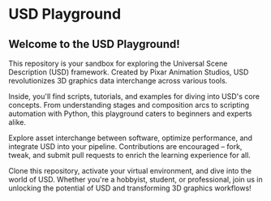 # USD Playground

## Welcome to the USD Playground!

This repository is your sandbox for exploring the Universal Scene Description (USD) framework. Created by Pixar Animation Studios, USD revolutionizes 3D graphics data interchange across various tools.

Inside, you'll find scripts, tutorials, and examples for diving into USD's core concepts. From understanding stages and composition arcs to scripting automation with Python, this playground caters to beginners and experts alike.

Explore asset interchange between software, optimize performance, and integrate USD into your pipeline. Contributions are encouraged – fork, tweak, and submit pull requests to enrich the learning experience for all.

Clone this repository, activate your virtual environment, and dive into the world of USD. Whether you're a hobbyist, student, or professional, join us in unlocking the potential of USD and transforming 3D graphics workflows!
